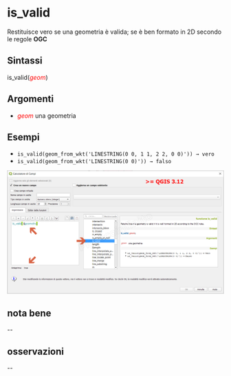 # is_valid

Restituisce vero se una geometria è valida; se è ben formato in 2D secondo le regole **OGC**

## Sintassi

is_valid(<span style="color:red;">_geom_</span>)

## Argomenti

* <span style="color:red;">_geom_</span> una geometria

## Esempi

* `is_valid(geom_from_wkt('LINESTRING(0 0, 1 1, 2 2, 0 0)')) → vero`
* `is_valid(geom_from_wkt('LINESTRING(0 0)')) → falso`

![](../../img/geometria/is_valid/is_valid1.png)

## nota bene

--

## osservazioni

--
